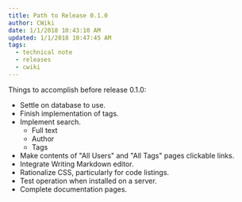 ```yaml
---
title: Path to Release 0.1.0
author: CWiki
date: 1/1/2018 10:43:10 AM  
updated: 1/1/2018 10:47:45 AM       
tags:
  - technical note
  - releases
  - cwiki
---
```


Things to accomplish before release 0.1.0:

- Settle on database to use.
- Finish implementation of tags.
- Implement search.
	- Full text
	- Author
	- Tags
- Make contents of "All Users" and "All Tags" pages clickable links.
- Integrate Writing Markdown editor.
- Rationalize CSS, particularly for code listings.
- Test operation when installed on a server.
- Complete documentation pages.


